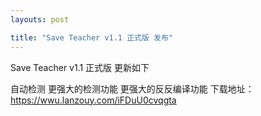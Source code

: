 ```yaml
---
layouts: post

title: "Save Teacher v1.1 正式版 发布"
---
```


Save Teacher v1.1 正式版 更新如下

自动检测
更强大的检测功能
更强大的反反编译功能
下载地址：https://wwu.lanzouy.com/iFDuU0cvqgta
